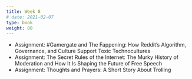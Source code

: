 ```yaml
---
title: Week 8
# date: 2021-02-07
type: book
weight: 80
---
```


- Assignment: #Gamergate and The Fappening: How Reddit’s Algorithm, Governance, and Culture Support Toxic Technocultures
- Assignment: The Secret Rules of the Internet: The Murky History of Moderation and How It Is Shaping the Future of Free Speech
- Assignment: Thoughts and Prayers: A Short Story About Trolling